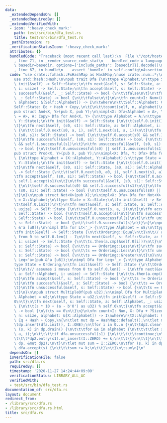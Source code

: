 ```yaml
---
data:
  _extendedDependsOn: []
  _extendedRequiredBy: []
  _extendedVerifiedWith:
  - icon: ':heavy_check_mark:'
    path: test/src/bin/dfa_test.rs
    title: test/src/bin/dfa_test.rs
  _pathExtension: rs
  _verificationStatusIcon: ':heavy_check_mark:'
  attributes: {}
  bundledCode: "Traceback (most recent call last):\n  File \"/opt/hostedtoolcache/Python/3.9.0/x64/lib/python3.9/site-packages/onlinejudge_verify/documentation/build.py\"\
    , line 71, in _render_source_code_stat\n    bundled_code = language.bundle(stat.path,\
    \ basedir=basedir, options={'include_paths': [basedir]}).decode()\n  File \"/opt/hostedtoolcache/Python/3.9.0/x64/lib/python3.9/site-packages/onlinejudge_verify/languages/user_defined.py\"\
    , line 67, in bundle\n    assert 'bundle' in self.config\nAssertionError\n"
  code: "use crate::fxhash::FxHashMap as HashMap;\nuse crate::num::*;\nuse std::cmp::Ordering;\n\
    use std::hash::Hash;\n\npub trait Dfa {\n\ttype Alphabet;\n\ttype State;\n\tfn\
    \ init(&self) -> Self::State;\n\tfn next(&self, s: Self::State, a: Self::Alphabet,\
    \ i: usize) -> Self::State;\n\tfn accept(&self, s: Self::State) -> bool;\n\tfn\
    \ successful(&self, _: Self::State) -> bool {\n\t\tfalse\n\t}\n\tfn unsuccessful(&self,\
    \ _: Self::State) -> bool {\n\t\tfalse\n\t}\n\n\tfn count<I: Num>(&self, n: usize,\
    \ alphabet: &[Self::Alphabet]) -> I\n\twhere\n\t\tSelf::Alphabet: Copy,\n\t\t\
    Self::State: Eq + Hash + Copy,\n\t{\n\t\tcount(self, n, alphabet)\n\t}\n}\n\n\
    pub struct And<X, Y>(pub X, pub Y);\n\nimpl<X: Dfa<Alphabet = A>, Y: Dfa<Alphabet\
    \ = A>, A: Copy> Dfa for And<X, Y> {\n\ttype Alphabet = A;\n\ttype State = (X::State,\
    \ Y::State);\n\tfn init(&self) -> Self::State {\n\t\t(self.0.init(), self.1.init())\n\
    \t}\n\tfn next(&self, (s0, s1): Self::State, a: Self::Alphabet, i: usize) -> Self::State\
    \ {\n\t\t(self.0.next(s0, a, i), self.1.next(s1, a, i))\n\t}\n\tfn accept(&self,\
    \ (s0, s1): Self::State) -> bool {\n\t\tself.0.accept(s0) && self.1.accept(s1)\n\
    \t}\n\tfn successful(&self, (s0, s1): Self::State) -> bool {\n\t\tself.0.successful(s0)\
    \ && self.1.successful(s1)\n\t}\n\tfn unsuccessful(&self, (s0, s1): Self::State)\
    \ -> bool {\n\t\tself.0.unsuccessful(s0) || self.1.unsuccessful(s1)\n\t}\n}\n\n\
    pub struct Prod<X, Y>(pub X, pub Y);\n\nimpl<X: Dfa, Y: Dfa> Dfa for Prod<X, Y>\
    \ {\n\ttype Alphabet = (X::Alphabet, Y::Alphabet);\n\ttype State = (X::State,\
    \ Y::State);\n\tfn init(&self) -> Self::State {\n\t\t(self.0.init(), self.1.init())\n\
    \t}\n\tfn next(&self, (s0, s1): Self::State, (a0, a1): Self::Alphabet, i: usize)\
    \ -> Self::State {\n\t\t(self.0.next(s0, a0, i), self.1.next(s1, a1, i))\n\t}\n\
    \tfn accept(&self, (s0, s1): Self::State) -> bool {\n\t\tself.0.accept(s0) &&\
    \ self.1.accept(s1)\n\t}\n\tfn successful(&self, (s0, s1): Self::State) -> bool\
    \ {\n\t\tself.0.successful(s0) && self.1.successful(s1)\n\t}\n\tfn unsuccessful(&self,\
    \ (s0, s1): Self::State) -> bool {\n\t\tself.0.unsuccessful(s0) || self.1.unsuccessful(s1)\n\
    \t}\n}\n\npub struct Not<X>(pub X);\n\nimpl<X: Dfa> Dfa for Not<X> {\n\ttype Alphabet\
    \ = X::Alphabet;\n\ttype State = X::State;\n\tfn init(&self) -> Self::State {\n\
    \t\tself.0.init()\n\t}\n\tfn next(&self, s: Self::State, a: Self::Alphabet, i:\
    \ usize) -> Self::State {\n\t\tself.0.next(s, a, i)\n\t}\n\tfn accept(&self, s:\
    \ Self::State) -> bool {\n\t\t!self.0.accept(s)\n\t}\n\tfn successful(&self, s:\
    \ Self::State) -> bool {\n\t\tself.0.unsuccessful(s)\n\t}\n\tfn unsuccessful(&self,\
    \ s: Self::State) -> bool {\n\t\tself.0.successful(s)\n\t}\n}\n\npub struct Lt<'a>(pub\
    \ &'a [u8]);\n\nimpl Dfa for Lt<'_> {\n\ttype Alphabet = u8;\n\ttype State = Ordering;\n\
    \tfn init(&self) -> Self::State {\n\t\tOrdering::Equal\n\t}\n\t// assumes i moves\
    \ from 0 to self.0.len() - 1\n\tfn next(&self, s: Self::State, a: Self::Alphabet,\
    \ i: usize) -> Self::State {\n\t\ts.then(a.cmp(&self.0[i]))\n\t}\n\tfn accept(&self,\
    \ s: Self::State) -> bool {\n\t\ts == Ordering::Less\n\t}\n\tfn successful(&self,\
    \ s: Self::State) -> bool {\n\t\ts == Ordering::Less\n\t}\n\tfn unsuccessful(&self,\
    \ s: Self::State) -> bool {\n\t\ts == Ordering::Greater\n\t}\n}\n\npub struct\
    \ Leq<'a>(pub &'a [u8]);\n\nimpl Dfa for Leq<'_> {\n\ttype Alphabet = u8;\n\t\
    type State = Ordering;\n\tfn init(&self) -> Self::State {\n\t\tOrdering::Equal\n\
    \t}\n\t// assumes i moves from 0 to self.0.len() - 1\n\tfn next(&self, s: Self::State,\
    \ a: Self::Alphabet, i: usize) -> Self::State {\n\t\ts.then(a.cmp(&self.0[i]))\n\
    \t}\n\tfn accept(&self, s: Self::State) -> bool {\n\t\ts != Ordering::Greater\n\
    \t}\n\tfn successful(&self, s: Self::State) -> bool {\n\t\ts == Ordering::Less\n\
    \t}\n\tfn unsuccessful(&self, s: Self::State) -> bool {\n\t\ts == Ordering::Greater\n\
    \t}\n}\n\npub struct MultipleOf(pub u32);\n\nimpl Dfa for MultipleOf {\n\ttype\
    \ Alphabet = u8;\n\ttype State = u32;\n\tfn init(&self) -> Self::State {\n\t\t\
    0\n\t}\n\tfn next(&self, s: Self::State, a: Self::Alphabet, _: usize) -> Self::State\
    \ {\n\t\t(s * 10 + (a - b'0') as u32) % self.0\n\t}\n\tfn accept(&self, s: Self::State)\
    \ -> bool {\n\t\ts == 0\n\t}\n}\n\nfn count<I: Num, X: Dfa + ?Sized>(dfa: &X,\
    \ n: usize, alphabet: &[X::Alphabet]) -> I\nwhere\n\tX::Alphabet: Copy,\n\tX::State:\
    \ Eq + Hash + Copy,\n{\n\tlet mut dp = HashMap::default();\n\tlet mut dp2 = HashMap::default();\n\
    \tdp.insert(dfa.init(), I::ONE);\n\tfor i in 0..n {\n\t\tdp2.clear();\n\t\tfor\
    \ (s, k) in dp.drain() {\n\t\t\tfor &a in alphabet {\n\t\t\t\tlet s1 = dfa.next(s,\
    \ a, i);\n\t\t\t\tif dfa.unsuccessful(s1) {\n\t\t\t\t\tcontinue;\n\t\t\t\t}\n\t\
    \t\t\t*dp2.entry(s1).or_insert(I::ZERO) += k;\n\t\t\t}\n\t\t}\n\t\tstd::mem::swap(&mut\
    \ dp, &mut dp2);\n\t}\n\tlet mut sum = I::ZERO;\n\tfor (s, k) in dp {\n\t\tif\
    \ dfa.accept(s) {\n\t\t\tsum += k;\n\t\t}\n\t}\n\tsum\n}\n"
  dependsOn: []
  isVerificationFile: false
  path: src/dfa.rs
  requiredBy: []
  timestamp: '2020-11-27 14:24:44+09:00'
  verificationStatus: LIBRARY_ALL_AC
  verifiedWith:
  - test/src/bin/dfa_test.rs
documentation_of: src/dfa.rs
layout: document
redirect_from:
- /library/src/dfa.rs
- /library/src/dfa.rs.html
title: src/dfa.rs
---
```

